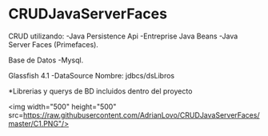 # CRUDJavaServerFaces

CRUD utilizando: 
-Java Persistence Api
-Entreprise Java Beans
-Java Server Faces (Primefaces).

Base de Datos 
-Mysql.

Glassfish 4.1
-DataSource Nombre: jdbcs/dsLibros

*Librerias y querys de BD incluidos dentro del proyecto

<img width="500" height="500" src=https://raw.githubusercontent.com/AdrianLovo/CRUDJavaServerFaces/master/C1.PNG"/>
